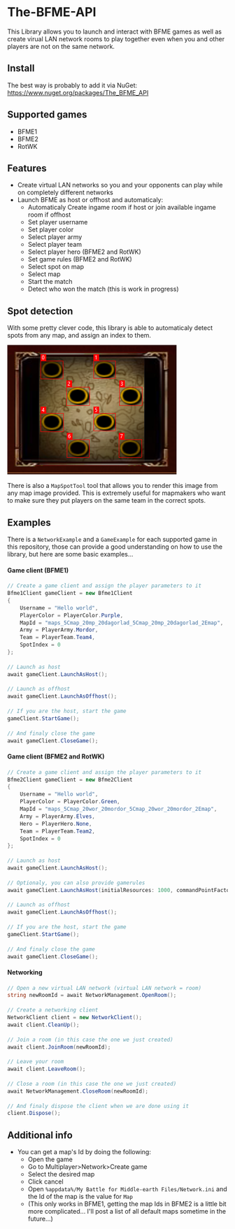 # The-BFME-API
This Library allows you to launch and interact with BFME games as well as create virual LAN network rooms to play together even when you and other players are not on the same network.

## Install
The best way is probably to add it via NuGet: https://www.nuget.org/packages/The_BFME_API

## Supported games
- BFME1
- BFME2
- RotWK

## Features
- Create virtual LAN networks so you and your opponents can play while on completely different networks
- Launch BFME as host or offhost and automaticaly:
  - Automaticaly Create ingame room if host or join available ingame room if offhost
  - Set player username
  - Set player color
  - Select player army
  - Select player team
  - Select player hero (BFME2 and RotWK)
  - Set game rules (BFME2 and RotWK)
  - Select spot on map
  - Select map
  - Start the match
  - Detect who won the match (this is work in progress)

## Spot detection
With some pretty clever code, this library is able to automaticaly detect spots from any map, and assign an index to them.

![Spot detection example image.](spot_preview.png)

There is also a ```MapSpotTool``` tool that allows you to render this image from any map image provided. This is extremely useful for mapmakers who want to make sure they put players on the same team in the correct spots.

## Examples
There is a ```NetworkExample``` and a ```GameExample``` for each supported game in this repository, those can provide a good understanding on how to use the library, but here are some basic examples...
#### Game client (BFME1)
```csharp
// Create a game client and assign the player parameters to it
Bfme1Client gameClient = new Bfme1Client
{
    Username = "Hello world",
    PlayerColor = PlayerColor.Purple,
    MapId = "maps_5Cmap_20mp_20dagorlad_5Cmap_20mp_20dagorlad_2Emap",
    Army = PlayerArmy.Mordor,
    Team = PlayerTeam.Team4,
    SpotIndex = 0
};

// Launch as host
await gameClient.LaunchAsHost();

// Launch as offhost
await gameClient.LaunchAsOffhost();

// If you are the host, start the game
gameClient.StartGame();

// And finaly close the game
await gameClient.CloseGame();
```

#### Game client (BFME2 and RotWK)
```csharp
// Create a game client and assign the player parameters to it
Bfme2Client gameClient = new Bfme2Client
{
    Username = "Hello world",
    PlayerColor = PlayerColor.Green,
    MapId = "maps_5Cmap_20wor_20mordor_5Cmap_20wor_20mordor_2Emap",
    Army = PlayerArmy.Elves,
    Hero = PlayerHero.None,
    Team = PlayerTeam.Team2,
    SpotIndex = 0
};

// Launch as host
await gameClient.LaunchAsHost();

// Optionaly, you can also provide gamerules
await gameClient.LaunchAsHost(initialResources: 1000, commandPointFactor: 100, allowCustomHeroes: false, allowRingHeroes: false);

// Launch as offhost
await gameClient.LaunchAsOffhost();

// If you are the host, start the game
gameClient.StartGame();

// And finaly close the game
await gameClient.CloseGame();
```

#### Networking
```csharp
// Open a new virtual LAN network (virtual LAN network = room)
string newRoomId = await NetworkManagement.OpenRoom();

// Create a networking client
NetworkClient client = new NetworkClient();
await client.CleanUp();

// Join a room (in this case the one we just created)
await client.JoinRoom(newRoomId);

// Leave your room
await client.LeaveRoom();

// Close a room (in this case the one we just created)
await NetworkManagement.CloseRoom(newRoomId);

// And finaly dispose the client when we are done using it
client.Dispose();
```

## Additional info
- You can get a map's Id by doing the following:
  - Open the game
  - Go to Multiplayer>Network>Create game
  - Select the desired map
  - Click cancel
  - Open ```%appdata%/My Battle for Middle-earth Files/Network.ini``` and the Id of the map is the value for ```Map```
  - (This only works in BFME1, getting the map Ids in BFME2 is a little bit more complicated... I'll post a list of all default maps sometime in the future...)
